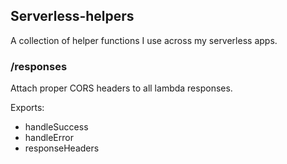## Serverless-helpers

A collection of helper functions I use across my serverless apps.


### /responses
Attach proper CORS headers to all lambda responses.

Exports:
- handleSuccess
- handleError
- responseHeaders